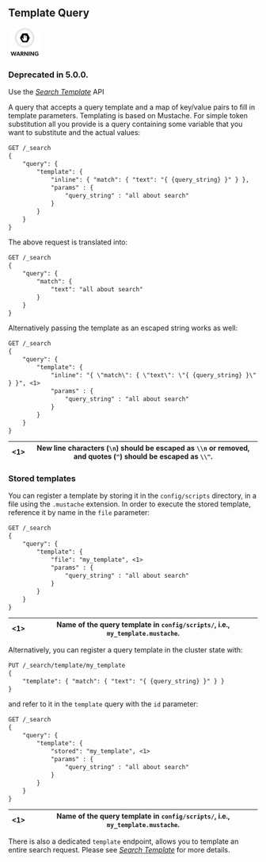 ## Template Query

![Warning](images/icons/warning.png)

### Deprecated in 5.0.0. 

Use the [_Search Template_](search-template.html) API 

A query that accepts a query template and a map of key/value pairs to fill in template parameters. Templating is based on Mustache. For simple token substitution all you provide is a query containing some variable that you want to substitute and the actual values:
    
    
    GET /_search
    {
        "query": {
            "template": {
                "inline": { "match": { "text": "{ {query_string} }" } },
                "params" : {
                    "query_string" : "all about search"
                }
            }
        }
    }

The above request is translated into:
    
    
    GET /_search
    {
        "query": {
            "match": {
                "text": "all about search"
            }
        }
    }

Alternatively passing the template as an escaped string works as well:
    
    
    GET /_search
    {
        "query": {
            "template": {
                "inline": "{ \"match\": { \"text\": \"{ {query_string} }\" } }", <1>
                "params" : {
                    "query_string" : "all about search"
                }
            }
        }
    }

<1>| New line characters (`\n`) should be escaped as `\\n` or removed, and quotes (`"`) should be escaped as `\\"`.     
---|---  
  
### Stored templates

You can register a template by storing it in the `config/scripts` directory, in a file using the `.mustache` extension. In order to execute the stored template, reference it by name in the `file` parameter:
    
    
    GET /_search
    {
        "query": {
            "template": {
                "file": "my_template", <1>
                "params" : {
                    "query_string" : "all about search"
                }
            }
        }
    }

<1>| Name of the query template in `config/scripts/`, i.e., `my_template.mustache`.     
---|---  
  
Alternatively, you can register a query template in the cluster state with:
    
    
    PUT /_search/template/my_template
    {
        "template": { "match": { "text": "{ {query_string} }" } }
    }

and refer to it in the `template` query with the `id` parameter:
    
    
    GET /_search
    {
        "query": {
            "template": {
                "stored": "my_template", <1>
                "params" : {
                    "query_string" : "all about search"
                }
            }
        }
    }

<1>| Name of the query template in `config/scripts/`, i.e., `my_template.mustache`.     
---|---  
  
There is also a dedicated `template` endpoint, allows you to template an entire search request. Please see [_Search Template_](search-template.html) for more details.
